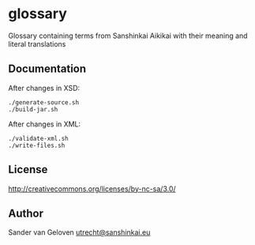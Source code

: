 glossary
========

Glossary containing terms from Sanshinkai Aikikai with their meaning and literal translations

Documentation
-------------
After changes in XSD:

    ./generate-source.sh
    ./build-jar.sh

After changes in XML:

    ./validate-xml.sh
    ./write-files.sh

License
-------
http://creativecommons.org/licenses/by-nc-sa/3.0/

Author
------
Sander van Geloven <utrecht@sanshinkai.eu>
